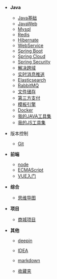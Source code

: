 - **Java**
  - [Java基础](java/basic/_sidebar.md)
  - [JavaWeb](java/javaweb/_sidebar.md)
  - [Mysql](mysql/_sidebar.md)
  - [Redis](java/redis/_sidebar.md)
  - [Hibernate](java/hibernate/_sidebar.md)
  - [WebService](java/webservice/_sidebar.md)
  - [Spring Boot](java/springboot/_sidebar.md)
  - [Spring Cloud](java/springCloud/_sidebar.md)
  - [Spring Security](java/spring_security/_sidebar.md)
  - [解决跨域](java/cross_domain/_sidebar.md)
  - [实时消息推送](java/message_push/_sidebar.md)
  - [Elasticsearch](java/elasticsearch/_sidebar.md)
  - [RabbitMQ](java/rabbitmq/_sidebar.md)
  - [文件储存](java/storage/_sidebar)
  - [第三方支付](java/payment/_sidebar)
  - [模板引擎](java/template/_sidebar.md)
  - [Docker](docker/_sidebar)
  - [我的JAVA工具集](java/modules/_sidebar)
  - [我的JS工具集](frontend/modules/_sidebar)
- 版本控制
  - [Git](vcs/git/_sidebar.md)
- **前端**
  - [node](/frontend/node/md/_sidebar.md)
  - [ECMAScript](frontend/ecmascript/_sidebar.md)
  - [VUE入门](frontend/vue/_sidebar.md)
- **综合**
  
  - [思维导图](common/minds/_sidebar.md)
- **项目**
  - [商城项目](project/leyoumall/_sidebar.md)
- **其他**
  - [deepin](others/deepin/_sidebar.md)
  
  - [IDEA](others/idea/_sidebar.md)
  - [markdown](others/markdown/_sidebar.md)
  - [收藏夹](others/facorites/_sidebar.md)

